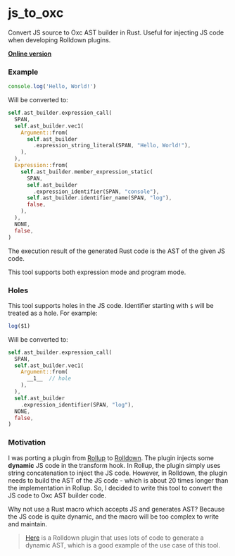 # js_to_oxc

Convert JS source to Oxc AST builder in Rust. Useful for injecting JS code when developing Rolldown plugins.

[**Online version**](https://KermanX.github.io/js_to_oxc)

### Example

```js
console.log('Hello, World!')
```

Will be converted to:

```rust
self.ast_builder.expression_call(
  SPAN,
  self.ast_builder.vec1(
    Argument::from(
      self.ast_builder
        .expression_string_literal(SPAN, "Hello, World!"),
    ),
  ),
  Expression::from(
    self.ast_builder.member_expression_static(
      SPAN,
      self.ast_builder
        .expression_identifier(SPAN, "console"),
      self.ast_builder.identifier_name(SPAN, "log"),
      false,
    ),
  ),
  NONE,
  false,
)
```

The execution result of the generated Rust code is the AST of the given JS code.

This tool supports both expression mode and program mode.

### Holes

This tool supports holes in the JS code. Identifier starting with `$` will be treated as a hole. For example:

```js
log($1)
```

Will be converted to:

```rust
self.ast_builder.expression_call(
  SPAN,
  self.ast_builder.vec1(
    Argument::from(
      __1__  // hole
    ),
  ),
  self.ast_builder
    .expression_identifier(SPAN, "log"),
  NONE,
  false,
)
```

### Motivation

I was porting a plugin from [Rollup](https://rollupjs.org) to [Rolldown](https://rolldown.rs). The plugin injects some **dynamic** JS code in the transform hook. In Rollup, the plugin simply uses string concatenation to inject the JS code. However, in Rolldown, the plugin needs to build the AST of the JS code - which is about 20 times longer than the implementation in Rollup. So, I decided to write this tool to convert the JS code to Oxc AST builder code.

Why not use a Rust macro which accepts JS and generates AST? Because the JS code is quite dynamic, and the macro will be too complex to write and maintain.

> [Here](https://github.com/rolldown/rolldown/blob/main/crates/rolldown_plugin_glob_import/src/lib.rs#L150-L306) is a Rolldown plugin that uses lots of code to generate a dynamic AST, which is a good example of the use case of this tool.
